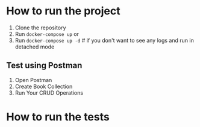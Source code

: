 # How to run the project

1. Clone the repository
2. Run `docker-compose up` or
3. Run `docker-compose up -d` # if you don't want to see any logs and run in detached mode

## Test using Postman

1. Open Postman
2. Create Book Collection
3. Run Your CRUD Operations



# How to run the tests
